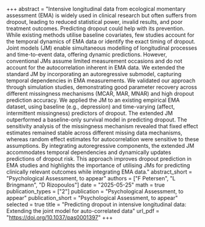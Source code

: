 +++
abstract = "Intensive longitudinal data from ecological momentary assessment (EMA) is widely used in clinical research but often suffers from dropout, leading to reduced statistical power, invalid results, and poor treatment outcomes. Predicting dropout could help with its prevention. While existing methods utilise baseline covariates, few studies account for the temporal dynamics of EMA data or identify the exact timing of dropout. Joint models (JM) enable simultaneous modelling of longitudinal processes and time-to-event data, offering dynamic predictions. However, conventional JMs assume limited measurement occasions and do not account for the autocorrelation inherent in EMA data. We extended the standard JM by incorporating an autoregressive submodel, capturing temporal dependencies in EMA measurements. We validated our approach through simulation studies, demonstrating good parameter recovery across different missingness mechanisms (MCAR, MAR, MNAR) and high dropout prediction accuracy. We applied the JM to an existing empirical EMA dataset, using baseline (e.g., depression) and time-varying (affect, intermittent missingness) predictors of dropout. The extended JM outperformed a baseline-only survival model in predicting dropout. The sensitivity analysis of the missingness mechanism revealed that fixed effect estimates remained stable across different missing data mechanisms, whereas random effect estimates for autocorrelation were sensitive to these assumptions. By integrating autoregressive components, the extended JM accommodates temporal dependencies and dynamically updates predictions of dropout risk. This approach improves dropout prediction in EMA studies and highlights the importance of utilising JMs for predicting clinically relevant outcomes while integrating EMA data."
abstract_short = "Psychological Assessment, to appear"
authors = ["F Petersen", "L Bringmann", "D Rizopoulos"]
date = "2025-05-25"
math = true
publication_types = ["2"]
publication = "Psychological Assessment, to appear"
publication_short = "Psychological Assessment, to appear"
selected = true
title = "Predicting dropout in intensive longitudinal data: Extending the joint model for auto-correlated data"
url_pdf = "https://doi.org/10.1037/pas0001397"
+++